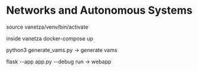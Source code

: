 # Networks and Autonomous Systems

source vanetza/venv/bin/activate

inside vanetza docker-compose up

python3 generate_vams.py -> generate vams

flask --app app.py --debug run -> webapp
